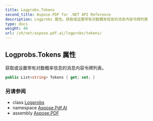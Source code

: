 ```yaml
---
title: Logprobs.Tokens
second_title: Aspose.PDF for .NET API Reference
description: Logprobs 属性。获取或设置带有对数概率信息的消息内容令牌列表
type: docs
weight: 40
url: /zh/net/aspose.pdf.ai/logprobs/tokens/
---
```

## Logprobs.Tokens 属性

获取或设置带有对数概率信息的消息内容令牌列表。

```csharp
public List<string> Tokens { get; set; }
```

### 另请参阅

* class [Logprobs](../)
* namespace [Aspose.Pdf.AI](../../../aspose.pdf.ai/)
* assembly [Aspose.PDF](../../../)